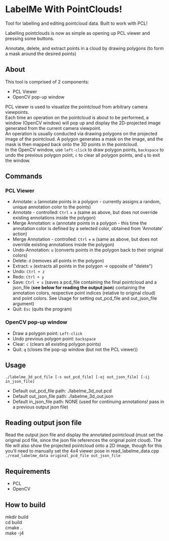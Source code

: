 # LabelMe With PointClouds!
Tool for labelling and editing pointcloud data. Built to work with PCL!

Labelling pointclouds is now as simple as opening up PCL viewer and pressing some buttons.

Annotate, delete, and extract points in a cloud by drawing polygons (to form a mask around the desired points)

## About
This tool is comprised of 2 components:
- PCL Viewer
- OpenCV pop-up window

PCL viewer is used to visualize the pointcloud from arbitrary camera viewpoints.  
Each time an operation on the pointcloud is about to be performed, a window (OpenCV window) will pop up and display the 2D-projected image generated from the current camera viewpoint.  
An operation is usually conducted via drawing polygons on the projected image of the pointcloud. A polygon generates a mask on the image, and the mask is then mapped back onto the 3D points in the pointcloud.  
In the OpenCV window, use `left-click` to draw polygon points, `backspace` to undo the previous polygon point, `c` to clear all polygon points, and `q` to exit the window.

## Commands
### PCL Viewer
- Annotate: `a` (annotate points in a polygon - currently assigns a random, unique annotation color to the points)
- Annotate - controlled: `Ctrl` + `a` (same as above, but does not override existing annotations inside the polygon)
- Merge Annotation: `m` (annotate points in a polygon - this time the annotation color is defined by a selected color, obtained from 'Annotate' action)
- Merge Annotation - controlled: `Ctrl` + `m` (same as above, but does not override existing annotations inside the polygon)
- Undo-Annotation: `u`  (converts points in the polygon back to their original colors)
- Delete: `d`   (removes all points in the polygon)
- Extract: `x`  (extracts all points in the polygon -> opposite of "delete")
- Undo: `Ctrl + z`
- Redo: `Ctrl + y`
- Save: `Ctrl + s`  (saves a pcd_file containing the final pointcloud and a json_file (**see below for reading the output json**) containing the annotation colors, respective point indices (relative to original cloud) and point colors. See Usage for setting out_pcd_file and out_json_file argument)
- Quit: `Esc`  (quits the program)

### OpenCV pop-up window
- Draw a polygon point: `Left-click`
- Undo previous polygon point: `backspace`
- Clear: `c` (clears all existing polygon points)
- Quit: `q`  (closes the pop-up window (but not the PCL viewer))

## Usage
`./labelme_3d pcd_file [-s out_pcd_file] [-oj out_json_file] [-ij in_json_file]`  
- Default out_pcd_file path: ./labelme_3d_out.pcd
- Default out_json_file path: ./labelme_3d_out.json
- Default in_json_file path: NONE  (used for continuing annotations! pass in a previous output json file)

## Reading output json file
Read the output json file and display the annotated pointcloud (must set the original pcd file, since the json file references the original point cloud). The file will also show the projected pointcloud onto a 2D image, though for this you'll need to manually set the 4x4 viewer pose in read_labelme_data.cpp  
`./read_labelme_data original_pcd_file out_json_file`  


## Requirements
- PCL
- OpenCV

## How to build
mkdir build  
cd build  
cmake ..  
make -j4  

